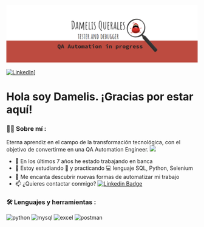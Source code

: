 <div id="header" align="center">
  <img decoding="async" 
src="https://github.com/DamelisQuerales/DamelisQuerales/blob/main/Githubbanner.PNG" 
width="800"/> 
</div>

 [![LinkedIn](https://img.shields.io/badge/LinkedIn-Damelis_Querales-0077B5?style=for-the-badge&logo=linkedin&logoColor=white&labelColor=101010)](https://www.linkedin.com/in/damelisquerales/)]
</div>

<h1>
  Hola soy Damelis. ¡Gracias por estar aquí!
</h1>

 <div id="header" align="left">

### :woman_technologist: Sobre mí :
Eterna aprendiz en el campo de la transformación tecnológica, con el objetivo de convertirme en una QA Automation Engineer. <img decoding="async" src="https://media.giphy.com/media/WUlplcMpOCEmTGBtBW/giphy.gif" width="30">
* :telescope: En los últimos 7 años he estado trabajando en banca
* :seedling: Estoy estudiando :blue_book: y practicando :computer: lenguaje SQL, Python, Selenium
* :heartbeat: Me encanta descubrir nuevas formas de automatizar mi trabajo
* :mailbox: ¿Quieres contactar conmigo? [![Linkedin Badge](https://img.shields.io/badge/-Damelis-blue?style=flat&logo=Linkedin&logoColor=white)](https://www.linkedin.com/in/damelisquerales/)

### :hammer_and_wrench: Lenguajes y herramientas :
<div id="header" align="left">
    <img decoding="async" src="https://img.shields.io/badge/Python-3776AB?style=for-the-badge&logo=python&logoColor=white" alt="python"/>
  </a>
    <img decoding="async" src="https://img.shields.io/badge/MySQL-6DB33F?style=for-the-badge&logo=mysql&logoColor=white" alt="mysql"/>
  </a>
 <img decoding="async" src="https://img.shields.io/badge/Microsoft_Excel-217346?style=for-the-badge&logo=microsoft-excel&logoColor=white" alt="excel"/>
  </a>
 <img decoding="async" src="https://img.shields.io/badge/Postman-FFBE00?style=for-the-badge&logo=Power-BI&logoColor=white" alt="postman"/>
  </a>

</div>


